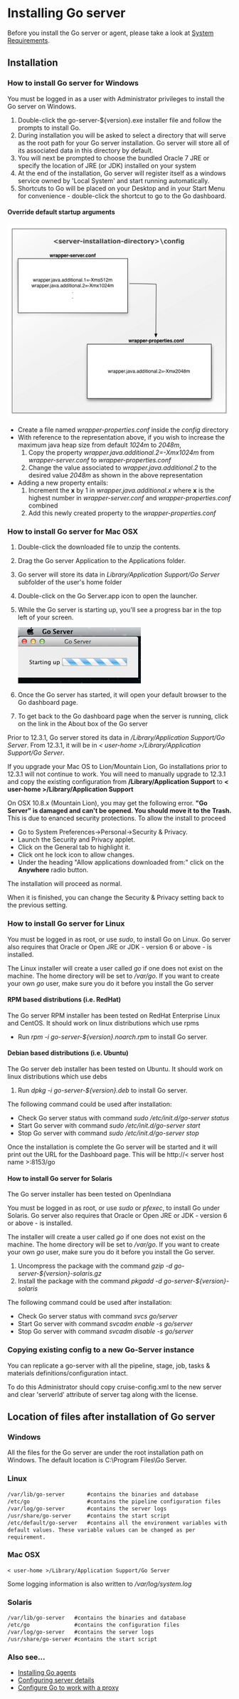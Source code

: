 # Installing Go server

Before you install the Go server or agent, please take a look at [System Requirements](../installation/system_requirements.html).

## Installation

### How to install Go server for Windows

You must be logged in as a user with Administrator privileges to install the Go server on Windows.

1.  Double-click the go-server-\${version}.exe installer file and follow the prompts to install Go.
2.  During installation you will be asked to select a directory that will serve as the root path for your Go server installation. Go server will store all of its associated data in this directory by default.
3.  You will next be prompted to choose the bundled Oracle 7 JRE or specify the location of JRE (or JDK) installed on your system
4.  At the end of the installation, Go server will register itself as a windows service owned by 'Local System' and start running automatically.
5.  Shortcuts to Go will be placed on your Desktop and in your Start Menu for convenience - double-click the shortcut to go to the Go dashboard.

#### Override default startup arguments

![](../resources/images/cruise/windows-server-startup-config-cascade.png)

-   Create a file named *wrapper-properties.conf* inside the *config* directory
-   With reference to the representation above, if you wish to increase the maximum java heap size from default *1024m* to *2048m*,
    1.  Copy the property *wrapper.java.additional.2=-Xmx1024m* from *wrapper-server.conf* to *wrapper-properties.conf*
    2.  Change the value associated to *wrapper.java.additional.2* to the desired value *2048m* as shown in the above representation
-   Adding a new property entails:
    1.  Increment the **x** by 1 in *wrapper.java.additional.x* where **x** is the highest number in *wrapper-server.conf* and *wrapper-properties.conf* combined
    2.  Add this newly created property to the *wrapper-properties.conf*

### How to install Go server for Mac OSX

1.  Double-click the downloaded file to unzip the contents.
2.  Drag the Go server Application to the Applications folder.
3.  Go server will store its data in *Library/Application Support/Go Server* subfolder of the user's home folder
4.  Double-click on the Go Server.app icon to open the launcher.
5.  While the Go server is starting up, you'll see a progress bar in the top left of your screen.

    ![Go server OSX startup](../resources/images/cruise/cruise_server_osx_startup.png)

6.  Once the Go server has started, it will open your default browser to the Go dashboard page.
7.  To get back to the Go dashboard page when the server is running, click on the link in the About box of the Go server

Prior to 12.3.1, Go server stored its data in */Library/Application Support/Go Server*. From 12.3.1, it will be in *< user-home >/Library/Application Support/Go Server*.

If you upgrade your Mac OS to Lion/Mountain Lion, Go installations prior to 12.3.1 will not continue to work. You will need to manually upgrade to 12.3.1 and copy the existing configuration from **/Library/Application Support** to **< user-home >/Library/Application Support**

On OSX 10.8.x (Mountain Lion), you may get the following error. **"Go Server" is damaged and can't be opened. You should move it to the Trash.** This is due to enanced security protections. To allow the install to proceed

- Go to System Preferences-\>Personal-\>Security & Privacy.
- Launch the Security and Privacy applet.
- Click on the General tab to highlight it.
- Click ont he lock icon to allow changes.
- Under the heading "Allow applications downloaded from:" click on the **Anywhere** radio button.

The installation will proceed as normal.

When it is finished, you can change the Security & Privacy setting back to the previous setting.

### How to install Go server for Linux

You must be logged in as root, or use *sudo*, to install Go on Linux. Go server also requires that Oracle or Open JRE or JDK - version 6 or above - is installed.

The Linux installer will create a user called *go* if one does not exist on the machine. The home directory will be set to */var/go*. If you want to create your own *go* user, make sure you do it before you install the Go server

#### RPM based distributions (i.e. RedHat)

The Go server RPM installer has been tested on RedHat Enterprise Linux and CentOS. It should work on linux distributions which use rpms

- Run *rpm -i go-server-${version}.noarch.rpm* to install Go server.

#### Debian based distributions (i.e. Ubuntu)

The Go server deb installer has been tested on Ubuntu. It should work on linux distributions which use debs

1.  Run *dpkg -i go-server-${version}.deb* to install Go server.

The following command could be used after installation:

-   Check Go server status with command *sudo /etc/init.d/go-server status*
-   Start Go server with command *sudo /etc/init.d/go-server start*
-   Stop Go server with command *sudo /etc/init.d/go-server stop*

Once the installation is complete the Go server will be started and it will print out the URL for the Dashboard page. This will be http://< server host name >:8153/go

#### How to install Go server for Solaris

The Go server installer has been tested on OpenIndiana

You must be logged in as root, or use *sudo* or *pfexec*, to install Go under Solaris. Go server also requires that Oracle or Open JRE or JDK - version 6 or above - is installed.

The installer will create a user called *go* if one does not exist on the machine. The home directory will be set to */var/go*. If you want to create your own *go* user, make sure you do it before you install the Go server.

1.  Uncompress the package with the command *gzip -d go-server-${version}-solaris.gz*
2.  Install the package with the command *pkgadd -d go-server-${version}-solaris*

The following command could be used after installation:

-   Check Go server status with command *svcs go/server*
-   Start Go server with command *svcadm enable -s go/server*
-   Stop Go server with command *svcadm disable -s go/server*

### Copying existing config to a new Go-Server instance

You can replicate a go-server with all the pipeline, stage, job, tasks & materials definitions/configuration intact.

To do this Administrator should copy cruise-config.xml to the new server and clear 'serverId' attribute of server tag along with the license.

## Location of files after installation of Go server

### Windows

All the files for the Go server are under the root installation path on Windows. The default location is C:\\Program Files\\Go Server.

### Linux

``` {.code}
/var/lib/go-server       #contains the binaries and database
/etc/go                  #contains the pipeline configuration files
/var/log/go-server       #contains the server logs
/usr/share/go-server     #contains the start script
/etc/default/go-server   #contains all the environment variables with default values. These variable values can be changed as per requirement.
```

### Mac OSX

``` {.code}
< user-home >/Library/Application Support/Go Server
```

Some logging information is also written to */var/log/system.log*

### Solaris

``` {.code}
/var/lib/go-server   #contains the binaries and database
/etc/go              #contains the configuration files
/var/log/go-server   #contains the server logs
/usr/share/go-server #contains the start script
```

### Also see...

-   [Installing Go agents](../installation/installing_go_agent.html)
-   [Configuring server details](../installation/configuring_server_details.html)
-   [Configure Go to work with a proxy](../installation/configure_proxy.html)